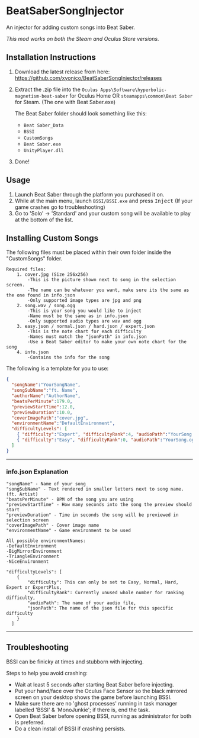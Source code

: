 # BeatSaberSongInjector
An injector for adding custom songs into Beat Saber.

*This mod works on both the Steam and Oculus Store versions.*

## Installation Instructions
 1. Download the latest release from here: https://github.com/xyonico/BeatSaberSongInjector/releases
 2. Extract the .zip file into the `Oculus Apps\Software\hyperbolic-magnetism-beat-saber` for Oculus Home OR `steamapps\common\Beat Saber` for Steam. (The one with Beat Saber.exe)
  
    The Beat Saber folder should look something like this:
    * `Beat Saber_Data`
    * `BSSI`
    * `CustomSongs`
    * `Beat Saber.exe`
    * `UnityPlayer.dll`
 3. Done!

## Usage
 1. Launch Beat Saber through the platform you purchased it on.
 2. While at the main menu, launch `BSSI/BSSI.exe` and press <kbd>Inject</kbd> (If your game crashes go to troubleshooting)	
 3. Go to 'Solo' -> 'Standard' and your custom song will be available to play at the bottom of the list.	


## Installing Custom Songs
The following files must be placed within their own folder inside the "CustomSongs" folder.

    Required files:
		1. cover.jpg (Size 256x256)
			-This is the picture shown next to song in the selection screen.
			-The name can be whatever you want, make sure its the same as the one found in info.json
			-Only supported image types are jpg and png
		2. song.wav / song.ogg
			-This is your song you would like to inject
			-Name must be the same as in info.json
			-Only supported audio types are wav and ogg
		3. easy.json / normal.json / hard.json / expert.json
			-This is the note chart for each difficulty
			-Names must match the "jsonPath" in info.json
			-Use a Beat Saber editor to make your own note chart for the song
		4. info.json
			-Contains the info for the song

The following is a template for you to use:
```json
{
  "songName":"YourSongName",
  "songSubName":"ft. Name",
  "authorName":"AuthorName",
  "beatsPerMinute":179.0, 
  "previewStartTime":12.0,
  "previewDuration":10.0,
  "coverImagePath":"cover.jpg",
  "environmentName":"DefaultEnvironment",
  "difficultyLevels": [
	{ "difficulty":"Expert", "difficultyRank":4, "audioPath":"YourSong.wav", "jsonPath":"expert.json" },
	{ "difficulty":"Easy", "difficultyRank":0, "audioPath":"YourSong.ogg", "jsonPath":"easy.json" }
  ]
}
```
___

### info.json Explanation
```
"songName" - Name of your song
"songSubName" - Text rendered in smaller letters next to song name. (ft. Artist)
"beatsPerMinute" - BPM of the song you are using
"previewStartTime" - How many seconds into the song the preview should start
"previewDuration" - Time in seconds the song will be previewed in selection screen
"coverImagePath" - Cover image name
"environmentName" - Game environment to be used

All possible environmentNames:
-DefaultEnvironment
-BigMirrorEnvironment
-TriangleEnvironment
-NiceEnvironment

"difficultyLevels": [
	{
		"difficulty": This can only be set to Easy, Normal, Hard, Expert or ExpertPlus,
		"difficultyRank": Currently unused whole number for ranking difficulty,
		"audioPath": The name of your audio file,
		"jsonPath": The name of the json file for this specific difficulty
	}
  ]
```
___

## Troubleshooting
BSSI can be finicky at times and stubborn with injecting.

Steps to help you avoid crashing:
 * Wait at least 5 seconds after starting Beat Saber before injecting.
 * Put your hand/face over the Oculus Face Sensor so the black mirrored screen on your desktop shows the game before launching BSSI.
 * Make sure there are no 'ghost processes' running in task manager labelled 'BSSI' & 'MonoJunkie'; if there is, end the task.
 * Open Beat Saber before opening BSSI, running as administrator for both is preferred.
 * Do a clean install of BSSI if crashing persists.
